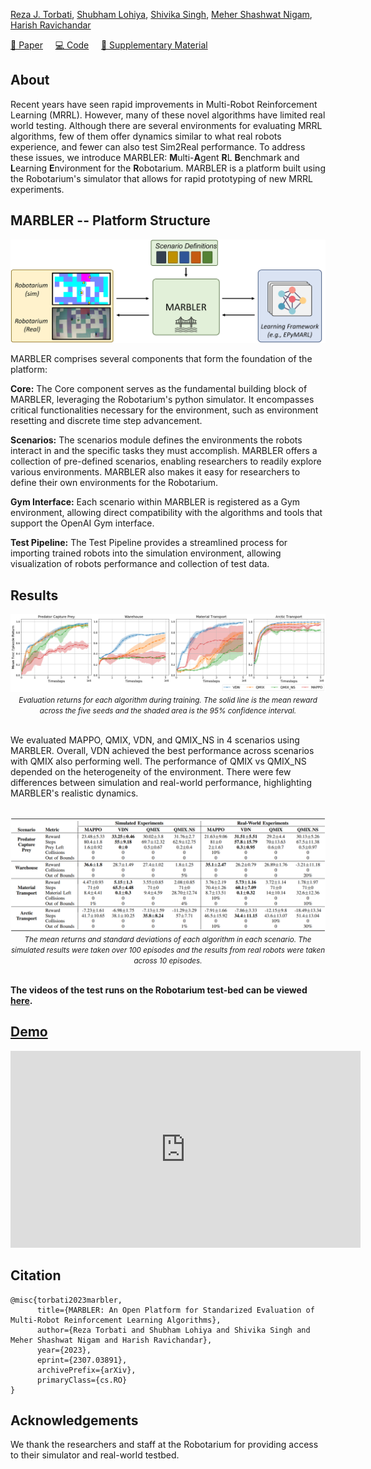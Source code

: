 <!-- # MARBLER: An Open Platform for Standarized Evaluation of Multi-Robot Reinforcement Learning Algorithms  -->

[Reza J. Torbati](https://github.com/RezaTorbati), 
[Shubham Lohiya](https://shubhlohiya.github.io/),
[Shivika Singh](https://github.com/shivika275),
[Meher Shashwat Nigam](https://github.com/ShashwatNigam99),
[Harish Ravichandar](https://harishravichandar.com/)

[📄 Paper](https://arxiv.org/abs/2307.03891) &nbsp;&nbsp;&nbsp; [💻 Code](https://github.com/ShashwatNigam99/MARBLER) &nbsp;&nbsp;&nbsp; [📁 Supplementary Material](assets/supplementary.pdf)

## About 

Recent years have seen rapid improvements in Multi-Robot Reinforcement Learning (MRRL). However, many of these novel algorithms have limited real world testing. Although there are several environments for evaluating MRRL algorithms, few of them offer dynamics similar to what real robots experience, and fewer can also test Sim2Real performance. To address these issues, we introduce MARBLER: **M**ulti-**A**gent **R**L **B**enchmark and **L**earning **E**nvironment for the **R**obotarium. MARBLER is a platform built using the Robotarium's simulator that allows for rapid prototyping of new MRRL experiments.

## MARBLER -- Platform Structure

![MARBLER-diag.png](assets/MARBLER-diag.png)

MARBLER comprises several components that form the foundation of the platform:

**Core:** The Core component serves as the fundamental building block of MARBLER, leveraging the Robotarium's python simulator. It encompasses critical functionalities necessary for the environment, such as environment resetting and discrete time step advancement. 

**Scenarios:** The scenarios module defines the environments the robots interact in and the specific tasks they must accomplish. MARBLER offers a collection of pre-defined scenarios, enabling researchers to readily explore various environments. MARBLER also makes it easy for researchers to define their own environments for the Robotarium. 

**Gym Interface:** Each scenario within MARBLER is registered as a Gym environment, allowing direct compatibility with the algorithms and tools that support the OpenAI Gym interface. 

**Test Pipeline:** The Test Pipeline provides a streamlined process for importing trained robots into the simulation environment, allowing visualization of robots performance and collection of test data.

## Results

<div style="margin-bottom: 0;">
  <img src="assets/res.png" alt="Training Curves">
</div>

<div align="center">
  <small><em>Evaluation returns for each algorithm during training. The solid line is the mean reward across the five seeds and the shaded area is the 95% confidence interval.</em></small>
</div>
<br>

We evaluated MAPPO, QMIX, VDN, and QMIX_NS in 4 scenarios using MARBLER. Overall, VDN achieved the best performance across scenarios with QMIX also performing well. The performance of QMIX vs QMIX_NS depended on the heterogeneity of the environment. There were few differences between simulation and real-world performance, highlighting MARBLER's realistic dynamics.
<br><br>

<div style="margin-bottom: 0;">
  <img src="assets/test-res.png" alt="Test Evaluation Metrics">
</div>

<div align="center">
  <small><em>The mean returns and standard deviations of each algorithm in each scenario. The simulated results were taken over 100 episodes and the results from real robots were taken across 10 episodes.</em></small>
</div>

<br>

**The videos of the test runs on the Robotarium test-bed can be viewed [here](https://docs.google.com/spreadsheets/d/11ik1Mev0VpYFrSt2TKxVTGL1W3BIvH7rda5MYRXWxxI/edit?usp=sharing).**

## [Demo](https://www.youtube.com/embed/kkYeUcl-vbY)

<iframe width="560" height="315" src="https://www.youtube.com/embed/kkYeUcl-vbY" frameborder="0" allowfullscreen></iframe>

## Citation
```
@misc{torbati2023marbler,
      title={MARBLER: An Open Platform for Standarized Evaluation of Multi-Robot Reinforcement Learning Algorithms}, 
      author={Reza Torbati and Shubham Lohiya and Shivika Singh and Meher Shashwat Nigam and Harish Ravichandar},
      year={2023},
      eprint={2307.03891},
      archivePrefix={arXiv},
      primaryClass={cs.RO}
}
```

## Acknowledgements 
We thank the researchers and staff at the Robotarium for providing access to their simulator and real-world testbed.